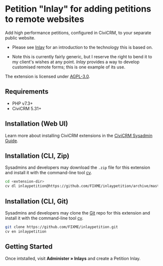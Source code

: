 # Petition "Inlay" for adding petitions to remote websites

Add high performance petitions, configured in CiviCRM, to your separate public website.

- Please see [Inlay](https://lab.civicrm.org/extensions/inlay) for an introduction to the technology this is based on.

- Note this is currently fairly generic, but I reserve the right to bend it to my client's wishes at any point. *Inlay* provides a way to develop customised remote forms; this is one example of its use.

The extension is licensed under [AGPL-3.0](LICENSE.txt).

## Requirements

* PHP v7.3+
* CiviCRM 5.31+

## Installation (Web UI)

Learn more about installing CiviCRM extensions in the [CiviCRM Sysadmin Guide](https://docs.civicrm.org/sysadmin/en/latest/customize/extensions/).

## Installation (CLI, Zip)

Sysadmins and developers may download the `.zip` file for this extension and
install it with the command-line tool [cv](https://github.com/civicrm/cv).

```bash
cd <extension-dir>
cv dl inlaypetition@https://github.com/FIXME/inlaypetition/archive/master.zip
```

## Installation (CLI, Git)

Sysadmins and developers may clone the [Git](https://en.wikipedia.org/wiki/Git) repo for this extension and
install it with the command-line tool [cv](https://github.com/civicrm/cv).

```bash
git clone https://github.com/FIXME/inlaypetition.git
cv en inlaypetition
```

## Getting Started

Once intstalled, visit **Administer » Inlays** and create a Petition Inlay.

